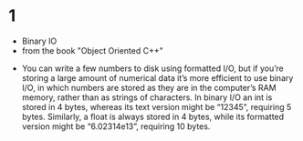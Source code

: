 # 1
* Binary IO
 * from the book "Object Oriented C++"
 - You can write a few numbers to disk using formatted I/O, but if you’re storing a large amount
of numerical data it’s more efficient to use binary I/O, in which numbers are stored as they are
in the computer’s RAM memory, rather than as strings of characters. In binary I/O an int is
stored in 4 bytes, whereas its text version might be “12345”, requiring 5 bytes. Similarly, a
float is always stored in 4 bytes, while its formatted version might be “6.02314e13”, requiring
10 bytes.